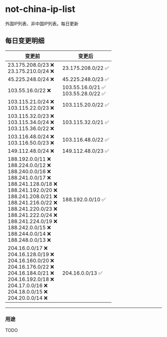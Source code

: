 # not-china-ip-list
外国IP列表、非中国IP列表。每日更新

每日变更明细
--------------------
|  变更前   | 变更后 |
|  ----  | ----  |
|  23.175.208.0/23 :x: <br> 23.175.210.0/24 :x: <br> | 23.175.208.0/22 :white_check_mark: | 
|  45.225.248.0/24 :x:  | 45.225.248.0/23 :white_check_mark: | 
|  103.55.16.0/22 :x:  | 103.55.16.0/21 :white_check_mark: <br> 103.55.28.0/22 :white_check_mark: <br>  | 
|  103.115.21.0/24 :x: <br> 103.115.22.0/23 :x: <br> | 103.115.20.0/22 :white_check_mark: | 
|  103.115.32.0/23 :x: <br> 103.115.34.0/24 :x: <br> 103.115.36.0/22 :x: <br> | 103.115.32.0/21 :white_check_mark: | 
|  103.116.48.0/24 :x: <br> 103.116.50.0/23 :x: <br> | 103.116.48.0/22 :white_check_mark: | 
|  149.112.48.0/24 :x:  | 149.112.48.0/23 :white_check_mark: | 
|  188.192.0.0/11 :x: <br> 188.224.0.0/12 :x: <br> 188.240.0.0/16 :x: <br> 188.241.0.0/17 :x: <br> 188.241.128.0/18 :x: <br> 188.241.192.0/20 :x: <br> 188.241.208.0/21 :x: <br> 188.241.216.0/22 :x: <br> 188.241.220.0/23 :x: <br> 188.241.222.0/24 :x: <br> 188.241.224.0/19 :x: <br> 188.242.0.0/15 :x: <br> 188.244.0.0/14 :x: <br> 188.248.0.0/13 :x: <br> | 188.192.0.0/10 :white_check_mark: | 
|  204.16.0.0/17 :x: <br> 204.16.128.0/19 :x: <br> 204.16.160.0/20 :x: <br> 204.16.176.0/22 :x: <br> 204.16.184.0/21 :x: <br> 204.16.192.0/18 :x: <br> 204.17.0.0/16 :x: <br> 204.18.0.0/15 :x: <br> 204.20.0.0/14 :x: <br> | 204.16.0.0/13 :white_check_mark: | 

--------------------
### 用途
TODO
